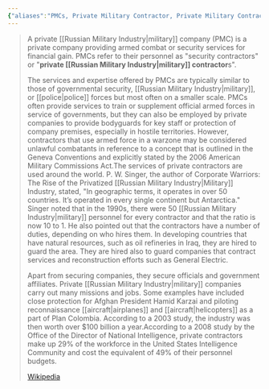 ```yaml
---
{"aliases":"PMCs, Private Military Contractor, Private Military Contractors, Mercenaries, private military company, private military companies, privatize military, corporate warriors, corporate warrior, little green men, private army, private military, paramilitary organization, paramilitary organizations","locations":null,"tag":null,"date":null,"dg-home":false,"dg-publish":true,"dg-pass-frontmatter":true,"permalink":"/pmc/","dgHomeLink":true,"dgPassFrontmatter":true}
---
```


> A private [[Russian Military Industry|military]] company (PMC) is a private company providing armed combat or security services for financial gain. PMCs refer to their personnel as "security contractors" or "**private [[Russian Military Industry|military]] contractor**s".
>
> The services and expertise offered by PMCs are typically similar to those of governmental security, [[Russian Military Industry|military]], or [[police|police]] forces but most often on a smaller scale. PMCs often provide services to train or supplement official armed forces in service of governments, but they can also be employed by private companies to provide bodyguards for key staff or protection of company premises, especially in hostile territories. However, contractors that use armed force in a warzone may be considered unlawful combatants in reference to a concept that is outlined in the Geneva Conventions and explicitly stated by the 2006 American Military Commissions Act.The services of private contractors are used around the world. P. W. Singer, the author of Corporate Warriors: The Rise of the Privatized [[Russian Military Industry|Military]] Industry, stated, "In geographic terms, it operates in over 50 countries. It’s operated in every single continent but Antarctica."  Singer noted that in the 1990s, there were 50 [[Russian Military Industry|military]] personnel for every contractor and that the ratio is now 10 to 1. He also pointed out that the contractors have a number of duties, depending on who hires them. In developing countries that have natural resources, such as oil refineries in Iraq, they are hired to guard the area. They are hired also to guard companies that contract services and reconstruction efforts such as General Electric.
>
> Apart from securing companies, they secure officials and government affiliates. Private [[Russian Military Industry|military]] companies carry out many missions and jobs. Some examples have included close protection for Afghan President Hamid Karzai and piloting reconnaissance [[aircraft|airplanes]] and [[aircraft|helicopters]] as a part of Plan Colombia. According to a 2003 study, the industry was then worth over $100 billion a year.According to a 2008 study by the Office of the Director of National Intelligence, private contractors make up 29% of the workforce in the United States Intelligence Community and cost the equivalent of 49% of their personnel budgets.
>
> [Wikipedia](https://en.wikipedia.org/wiki/Private%20military%20company)